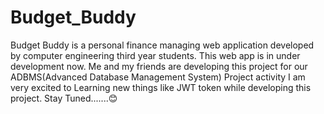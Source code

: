 # Budget_Buddy
Budget Buddy is a personal finance managing web application developed by computer engineering third year students.
This web app is in under development now.
Me and my friends are developing this project for our ADBMS(Advanced Database Management System) Project activity
I am very excited to Learning new things like JWT token while developing this project.
Stay Tuned.......😊
